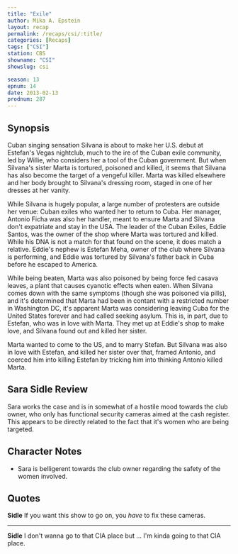 ```yaml
---
title: "Exile"
author: Mika A. Epstein
layout: recap
permalink: /recaps/csi/:title/
categories: [Recaps]
tags: ["CSI"]
station: CBS
showname: "CSI"
showslug: csi

season: 13  
epnum: 14  
date: 2013-02-13
prodnum: 287  
---
```


## Synopsis

Cuban singing sensation Silvana is about to make her U.S. debut at Estefan's Vegas nightclub, much to the ire of the Cuban exile community, led by Willie, who considers her a tool of the Cuban government. But when Silvana's sister Marta is tortured, poisoned and killed, it seems that Silvana has also become the target of a vengeful killer. Marta was killed elsewhere and her body brought to Silvana's dressing room, staged in one of her dresses at her vanity.

While Silvana is hugely popular, a large number of protesters are outside her venue: Cuban exiles who wanted her to return to Cuba. Her manager, Antonio Ficha was also her handler, meant to ensure Marta and Silvana don't expatriate and stay in the USA. The leader of the Cuban Exiles, Eddie Santos, was the owner of the shop where Marta was tortured and killed. While his DNA is not a match for that found on the scene, it does match a relative. Eddie's nephew is Estefan Meha, owner of the club where Silvana is performing, and Eddie was tortured by Silvana's father back in Cuba before he escaped to America.

While being beaten, Marta was also poisoned by being force fed casava leaves, a plant that causes cyanotic effects when eaten. When Silvana comes down with the same symptoms (though she was poisoned via pills), and it's determined that Marta had been in contant with a restricted number in Washington DC, it's apparent Marta was considering leaving Cuba for the United States forever and had called seeking asylum. This is, in part, due to Estefan, who was in love with Marta. They met up at Eddie's shop to make love, and Silvana found out and killed her sister.

Marta wanted to come to the US, and to marry Stefan. But Silvana was also in love with Estefan, and killed her sister over that, framed Antonio, and coerced him into killing Estefan by tricking him into thinking Antonio killed Marta.

## Sara Sidle Review

Sara works the case and is in somewhat of a hostile mood towards the club owner, who only has functional security cameras aimed at the cash register. This appears to be directly related to the fact that it's women who are being targeted.

## Character Notes

* Sara is belligerent towards the club owner regarding the safety of the women involved.

## Quotes

**Sidle** If you want this show to go on, you *have* to fix these cameras.  

* * *

**Sidle** I don't wanna go to that CIA place but ... I'm kinda going to that CIA place.

